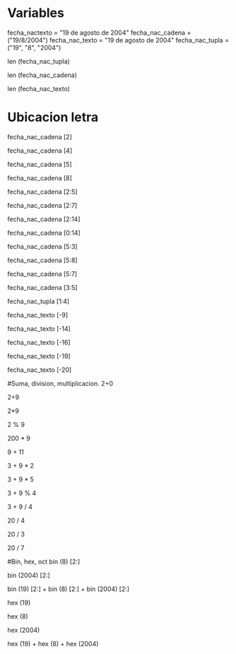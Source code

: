 # Variables 
fecha_nactexto = "19 de agosto de 2004"
fecha_nac_cadena = ("19/8/2004")
fecha_nac_texto = "19 de agosto de 2004"
fecha_nac_tupla = ("19", "8", "2004")

len (fecha_nac_tupla)

len (fecha_nac_cadena)

len (fecha_nac_texto)

# Ubicacion letra
fecha_nac_cadena [2]

fecha_nac_cadena [4]

fecha_nac_cadena [5]

fecha_nac_cadena [8]

fecha_nac_cadena [2:5]

fecha_nac_cadena [2:7]

fecha_nac_cadena [2:14]

fecha_nac_cadena [0:14]

fecha_nac_cadena [5:3]

fecha_nac_cadena [5:8]

fecha_nac_cadena [5:7]

fecha_nac_cadena [3:5]

fecha_nac_tupla [1:4]

fecha_nac_texto [-9]

fecha_nac_texto [-14]

fecha_nac_texto [-16]

fecha_nac_texto [-19]

fecha_nac_texto [-20]

#Suma, division, multiplicacion. 
2+0

2+9

2*9

2 % 9

200 * 9

9 + 11

3 + 9 * 2

3 + 9 * 5

3 + 9 % 4

3 + 9 / 4

20 / 4

20 / 3

20 / 7

#Bin, hex, oct 
bin (8) [2:]

bin (2004) [2:]

bin (19) [2:] + bin (8) [2:] + bin (2004) [2:]

hex (19)

hex (8)

hex (2004)

hex (19) + hex (8) + hex (2004)



